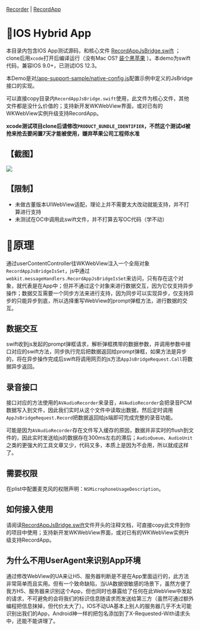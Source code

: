 [Recorder](https://github.com/xiangyuecn/Recorder/) | [RecordApp](https://github.com/xiangyuecn/Recorder/tree/master/app-support-sample)

# :open_book:IOS Hybrid App

本目录内包含IOS App测试源码，和核心文件 [RecordAppJsBridge.swift](https://github.com/xiangyuecn/Recorder/blob/master/app-support-sample/demo_ios/recorder/RecordAppJsBridge.swift) ；clone后用`xcode`打开后编译运行（没有Mac OS? [装个黑苹果](https://www.jianshu.com/p/cbde4ec9f742) ）。本demo为swift代码，兼容IOS 9.0+，已测试IOS 12.3。

本Demo是对[/app-support-sample/native-config.js](https://github.com/xiangyuecn/Recorder/blob/master/app-support-sample/native-config.js)配置示例中定义的JsBridge接口的实现。

可以直接copy目录内`RecordAppJsBridge.swift`使用，此文件为核心文件，其他文件都是没什么价值的；支持新开发WKWebView界面，或对已有的WKWebView实例升级支持RecordApp。

**xcode测试项目clone后请修改`PRODUCT_BUNDLE_IDENTIFIER`，不然这个测试id被抢来抢去要闲置7天才能被使用，嫌弃苹果公司工程师水准**


## 【截图】
![](https://gitee.com/xiangyuecn/Recorder/raw/master/assets/use_native_ios.gif)


## 【限制】

- 未做古董版本UIWebView适配，理论上并不需要太大改动就能支持，并不打算进行支持
- 未测试在OC中调用此swift文件，并不打算去写OC代码（学不动）




# :open_book:原理

通过userContentController往WKWebView注入一个全局对象`RecordAppJsBridgeIsSet`，js中通过`webkit.messageHandlers.RecordAppJsBridgeIsSet`来访问，只有存在这个对象，就代表是在App中；但并不通过这个对象来进行数据交互，因为它仅支持异步操作；数据交互需要一个同步方法来进行支持，因为同步可以实现异步，仅支持异步的只能异步到底，所以选择重写WebView的prompt弹框方法，进行数据的交互。


## 数据交互
swift收到js发起的prompt弹框请求，解析弹框携带的数据参数，并调用参数中接口对应的swift方法，同步执行完后把数据返回给prompt弹框，如果方法是异步的，将在异步操作完成后swift将调用网页的js方法`AppJsBridgeRequest.Call`将数据异步返回。


## 录音接口
接口对应的方法使用的`AVAudioRecorder`来录音，`AVAudioRecorder`会把录音PCM数据写入到文件，因此我们实时从这个文件中读取出数据，然后定时调用`AppJsBridgeRequest.Record`把数据返回给js端即可完成完整的录音功能。

可能是因为`AVAudioRecorder`存在文件写入缓存的原因，数据并非实时的flush到文件的，因此实时发送给js的数据存在300ms左右的滞后；`AudioQueue`、`AudioUnit`之类的更强大的工具文章又少，代码又多，本质上是因为不会用，所以就成这样了。


## 需要权限
在plist中配置麦克风的权限声明：`NSMicrophoneUsageDescription`。


## 如何接入使用
请阅读[RecordAppJsBridge.swift](https://github.com/xiangyuecn/Recorder/blob/master/app-support-sample/demo_ios/recorder/RecordAppJsBridge.swift)文件开头的注释文档，可直接copy此文件到你的项目中使用；支持新开发WKWebView界面，或对已有的WKWebView实例升级支持RecordApp。


## 为什么不用UserAgent来识别App环境

通过修改WebView的UA来让H5、服务器判断是不是在App里面运行的，此方法非常简单而且实用。但有一个致命缺陷，当UA数据很敏感的场景下，虽然方便了我方H5、服务器来识别这个App，但也同时也暴露给了任何在此WebView中发起的请求，不可避免的会将我们的标识信息随请求而发送给第三方（虽然可通过额外编程把信息抹掉，但代价太大了）。IOS不动UA基本上别人的服务器几乎不太可能识别出我们的App，Android神一样的把包名添加到了X-Requested-With请求头中，还能不能讲理了。

